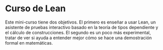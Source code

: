# Curso de Lean

Este mini-curso tiene dos objetivos. El primero es enseñar a usar Lean, un
asistente de pruebas interactivo basado en la teoría de tipos dependiente y el
cálculo de construcciones. El segundo es un poco más experimental, tratar de ver
si ayuda a entender mejor cómo se hace una demostración formal en matemáticas.
